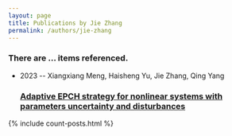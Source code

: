 ```yaml
---
layout: page
title: Publications by Jie Zhang
permalink: /authors/jie-zhang
---
```


<h3 id="number-posts">There are ... items referenced.</h3>
<ul class="post-list">
<li><span class='post-meta'>2023 -- Xiangxiang Meng, Haisheng Yu, Jie Zhang, Qing Yang</span><h3><a class='post-link' href="{{ site.baseurl }}/adaptive-epch-strategy-for-nonlinear-systems-with-parameters-uncertainty-and-disturbances">Adaptive EPCH strategy for nonlinear systems with parameters uncertainty and disturbances</a></h3></li>

</ul>
{% include count-posts.html %}
